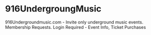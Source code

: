# 916UndergroungMusic
916Undergroundmusic.com  - Invite only underground music events.  Membership Requests.  Login Required - Event Info, Ticket Purchases
